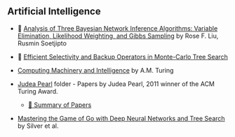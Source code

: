 ## Artificial Intelligence

* :scroll: [Analysis of Three Bayesian Network Inference Algorithms: Variable Elimination, Likelihood Weighting, and Gibbs Sampling](3-bayesian-network-inference-algorithm.pdf) by Rose F. Liu, Rusmin Soetjipto

* :scroll: [Efficient Selectivity and Backup Operators in Monte-Carlo Tree Search](efficient-selectivity-and-backup-operators-in-monte-carlo-tree-search.pdf)

* [Computing Machinery and Intelligence](http://www.csee.umbc.edu/courses/471/papers/turing.pdf) by A.M. Turing

* [Judea Pearl](http://bayes.cs.ucla.edu/jp_home.html) folder - Papers by Judea Pearl, 2011 winner of the ACM Turing Award.
   * [:open_file_folder: Summary of Papers](judea_pearl/)

* [Mastering the Game of Go with Deep Neural Networks and Tree Search](http://airesearch.com/wp-content/uploads/2016/01/deepmind-mastering-go.pdf) by Silver et al.
